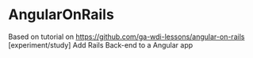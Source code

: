 # AngularOnRails
Based on tutorial on https://github.com/ga-wdi-lessons/angular-on-rails
[experiment/study] Add Rails Back-end to a Angular app
